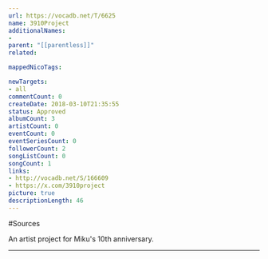 ```yaml
---
url: https://vocadb.net/T/6625
name: 3910Project
additionalNames: 
- 
parent: "[[parentless]]"
related:

mappedNicoTags:

newTargets:
- all
commentCount: 0
createDate: 2018-03-10T21:35:55
status: Approved
albumCount: 3
artistCount: 0
eventCount: 0
eventSeriesCount: 0
followerCount: 2
songListCount: 0
songCount: 1
links: 
- http://vocadb.net/S/166609
- https://x.com/3910project
picture: true
descriptionLength: 46
---
```


#Sources

An artist project for Miku's 10th anniversary.

---

